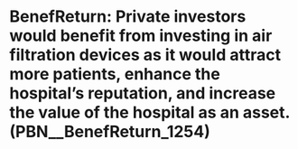 # BenefReturn: __Private investors would benefit from investing in air filtration devices as it would attract more patients, enhance the hospital’s reputation, and increase the value of the hospital as an asset.__ (PBN__BenefReturn_1254)

